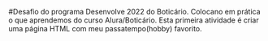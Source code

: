 #Desafio do programa Desenvolve 2022 do Boticário.
Colocano em prática o que aprendemos do curso Alura/Boticário.
Esta primeira atividade é criar uma página HTML com meu passatempo(hobby) favorito.

